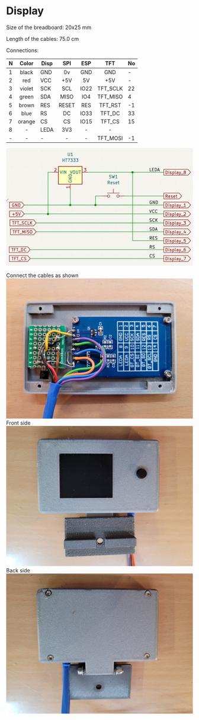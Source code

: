 # Display

Size of the breadboard: 20x25 mm

Length of the cables: 75.0 cm

Connections:

| N | Color  | Disp | SPI   | ESP  |  TFT     | No |
|---| :---:  |------| :---: | :---:| :---:    |----|
| 1 | black  | GND  | 0v	   | GND  | GND      | -  |
| 2 | red    | VCC  | +5V   | 5V   | +5V      | -  |
| 3 | violet | SCK  | SCL   | IO22 | TFT_SCLK | 22 |
| 4 | green  | SDA  | MISO  | IO4  | TFT_MISO | 4  | 
| 5 | brown  | RES  | RESET | RES  | TFT_RST  | -1 |
| 6 | blue   | RS   | DC    | IO33 | TFT_DC   | 33 | 
| 7 | orange | CS   | CS    | IO15 | TFT_CS   | 15 | 
| 8 | -      | LEDA | 3V3   | -    | -        |    |
| - | -      | -    | -     | -    | TFT_MOSI | -1 |

![Display Schematic](/KiCad/Display/Display.png)

Connect the cables as shown
![Display Connections](/Display/01.jpg)
Front side
![Display Connections](/Display/02.jpg)
Back side
![Display Connections](/Display/03.jpg)

